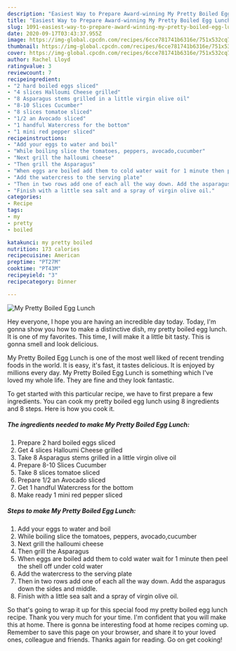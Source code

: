 ```yaml
---
description: "Easiest Way to Prepare Award-winning My Pretty Boiled Egg Lunch"
title: "Easiest Way to Prepare Award-winning My Pretty Boiled Egg Lunch"
slug: 1091-easiest-way-to-prepare-award-winning-my-pretty-boiled-egg-lunch
date: 2020-09-17T03:43:37.955Z
image: https://img-global.cpcdn.com/recipes/6cce781741b6316e/751x532cq70/my-pretty-boiled-egg-lunch-recipe-main-photo.jpg
thumbnail: https://img-global.cpcdn.com/recipes/6cce781741b6316e/751x532cq70/my-pretty-boiled-egg-lunch-recipe-main-photo.jpg
cover: https://img-global.cpcdn.com/recipes/6cce781741b6316e/751x532cq70/my-pretty-boiled-egg-lunch-recipe-main-photo.jpg
author: Rachel Lloyd
ratingvalue: 3
reviewcount: 7
recipeingredient:
- "2 hard boiled eggs sliced"
- "4 slices Halloumi Cheese grilled"
- "8 Asparagus stems grilled in a little virgin olive oil"
- "8-10 Slices Cucumber"
- "8 slices tomatoe sliced"
- "1/2 an Avocado sliced"
- "1 handful Watercress for the bottom"
- "1 mini red pepper sliced"
recipeinstructions:
- "Add your eggs to water and boil"
- "While boiling slice the tomatoes, peppers, avocado,cucumber"
- "Next grill the halloumi cheese"
- "Then grill the Asparagus"
- "When eggs are boiled add them to cold water wait for 1 minute then peel the shell off under cold water"
- "Add the watercress to the serving plate"
- "Then in two rows add one of each all the way down. Add the asparagus down the sides and middle."
- "Finish with a little sea salt and a spray of virgin olive oil."
categories:
- Recipe
tags:
- my
- pretty
- boiled

katakunci: my pretty boiled 
nutrition: 173 calories
recipecuisine: American
preptime: "PT27M"
cooktime: "PT43M"
recipeyield: "3"
recipecategory: Dinner

---
```



![My Pretty Boiled Egg Lunch](https://img-global.cpcdn.com/recipes/6cce781741b6316e/751x532cq70/my-pretty-boiled-egg-lunch-recipe-main-photo.jpg)

Hey everyone, I hope you are having an incredible day today. Today, I'm gonna show you how to make a distinctive dish, my pretty boiled egg lunch. It is one of my favorites. This time, I will make it a little bit tasty. This is gonna smell and look delicious.

My Pretty Boiled Egg Lunch is one of the most well liked of recent trending foods in the world. It is easy, it's fast, it tastes delicious. It is enjoyed by millions every day. My Pretty Boiled Egg Lunch is something which I've loved my whole life. They are fine and they look fantastic.




To get started with this particular recipe, we have to first prepare a few ingredients. You can cook my pretty boiled egg lunch using 8 ingredients and 8 steps. Here is how you cook it.

<!--inarticleads1-->

##### The ingredients needed to make My Pretty Boiled Egg Lunch:

1. Prepare 2 hard boiled eggs sliced
1. Get 4 slices Halloumi Cheese grilled
1. Take 8 Asparagus stems grilled in a little virgin olive oil
1. Prepare 8-10 Slices Cucumber
1. Take 8 slices tomatoe sliced
1. Prepare 1/2 an Avocado sliced
1. Get 1 handful Watercress for the bottom
1. Make ready 1 mini red pepper sliced




<!--inarticleads2-->

##### Steps to make My Pretty Boiled Egg Lunch:

1. Add your eggs to water and boil
1. While boiling slice the tomatoes, peppers, avocado,cucumber
1. Next grill the halloumi cheese
1. Then grill the Asparagus
1. When eggs are boiled add them to cold water wait for 1 minute then peel the shell off under cold water
1. Add the watercress to the serving plate
1. Then in two rows add one of each all the way down. Add the asparagus down the sides and middle.
1. Finish with a little sea salt and a spray of virgin olive oil.




So that's going to wrap it up for this special food my pretty boiled egg lunch recipe. Thank you very much for your time. I'm confident that you will make this at home. There is gonna be interesting food at home recipes coming up. Remember to save this page on your browser, and share it to your loved ones, colleague and friends. Thanks again for reading. Go on get cooking!
